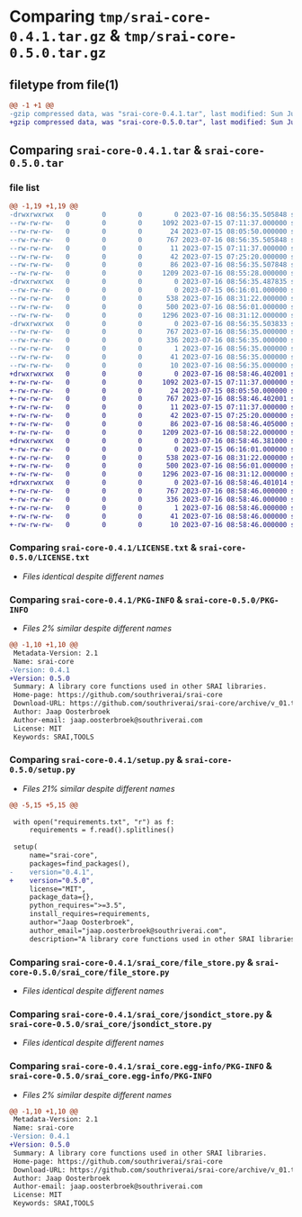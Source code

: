 # Comparing `tmp/srai-core-0.4.1.tar.gz` & `tmp/srai-core-0.5.0.tar.gz`

## filetype from file(1)

```diff
@@ -1 +1 @@
-gzip compressed data, was "srai-core-0.4.1.tar", last modified: Sun Jul 16 08:56:35 2023, max compression
+gzip compressed data, was "srai-core-0.5.0.tar", last modified: Sun Jul 16 08:58:46 2023, max compression
```

## Comparing `srai-core-0.4.1.tar` & `srai-core-0.5.0.tar`

### file list

```diff
@@ -1,19 +1,19 @@
-drwxrwxrwx   0        0        0        0 2023-07-16 08:56:35.505848 srai-core-0.4.1/
--rw-rw-rw-   0        0        0     1092 2023-07-15 07:11:37.000000 srai-core-0.4.1/LICENSE.txt
--rw-rw-rw-   0        0        0       24 2023-07-15 08:05:50.000000 srai-core-0.4.1/MANIFEST.in
--rw-rw-rw-   0        0        0      767 2023-07-16 08:56:35.505848 srai-core-0.4.1/PKG-INFO
--rw-rw-rw-   0        0        0       11 2023-07-15 07:11:37.000000 srai-core-0.4.1/README.md
--rw-rw-rw-   0        0        0       42 2023-07-15 07:25:20.000000 srai-core-0.4.1/requirements.txt
--rw-rw-rw-   0        0        0       86 2023-07-16 08:56:35.507848 srai-core-0.4.1/setup.cfg
--rw-rw-rw-   0        0        0     1209 2023-07-16 08:55:28.000000 srai-core-0.4.1/setup.py
-drwxrwxrwx   0        0        0        0 2023-07-16 08:56:35.487835 srai-core-0.4.1/srai_core/
--rw-rw-rw-   0        0        0        0 2023-07-15 06:16:01.000000 srai-core-0.4.1/srai_core/__init__.py
--rw-rw-rw-   0        0        0      538 2023-07-16 08:31:22.000000 srai-core-0.4.1/srai_core/file_store.py
--rw-rw-rw-   0        0        0      500 2023-07-16 08:56:01.000000 srai-core-0.4.1/srai_core/file_store_disk.py
--rw-rw-rw-   0        0        0     1296 2023-07-16 08:31:12.000000 srai-core-0.4.1/srai_core/jsondict_store.py
-drwxrwxrwx   0        0        0        0 2023-07-16 08:56:35.503833 srai-core-0.4.1/srai_core.egg-info/
--rw-rw-rw-   0        0        0      767 2023-07-16 08:56:35.000000 srai-core-0.4.1/srai_core.egg-info/PKG-INFO
--rw-rw-rw-   0        0        0      336 2023-07-16 08:56:35.000000 srai-core-0.4.1/srai_core.egg-info/SOURCES.txt
--rw-rw-rw-   0        0        0        1 2023-07-16 08:56:35.000000 srai-core-0.4.1/srai_core.egg-info/dependency_links.txt
--rw-rw-rw-   0        0        0       41 2023-07-16 08:56:35.000000 srai-core-0.4.1/srai_core.egg-info/requires.txt
--rw-rw-rw-   0        0        0       10 2023-07-16 08:56:35.000000 srai-core-0.4.1/srai_core.egg-info/top_level.txt
+drwxrwxrwx   0        0        0        0 2023-07-16 08:58:46.402001 srai-core-0.5.0/
+-rw-rw-rw-   0        0        0     1092 2023-07-15 07:11:37.000000 srai-core-0.5.0/LICENSE.txt
+-rw-rw-rw-   0        0        0       24 2023-07-15 08:05:50.000000 srai-core-0.5.0/MANIFEST.in
+-rw-rw-rw-   0        0        0      767 2023-07-16 08:58:46.402001 srai-core-0.5.0/PKG-INFO
+-rw-rw-rw-   0        0        0       11 2023-07-15 07:11:37.000000 srai-core-0.5.0/README.md
+-rw-rw-rw-   0        0        0       42 2023-07-15 07:25:20.000000 srai-core-0.5.0/requirements.txt
+-rw-rw-rw-   0        0        0       86 2023-07-16 08:58:46.405000 srai-core-0.5.0/setup.cfg
+-rw-rw-rw-   0        0        0     1209 2023-07-16 08:58:22.000000 srai-core-0.5.0/setup.py
+drwxrwxrwx   0        0        0        0 2023-07-16 08:58:46.381000 srai-core-0.5.0/srai_core/
+-rw-rw-rw-   0        0        0        0 2023-07-15 06:16:01.000000 srai-core-0.5.0/srai_core/__init__.py
+-rw-rw-rw-   0        0        0      538 2023-07-16 08:31:22.000000 srai-core-0.5.0/srai_core/file_store.py
+-rw-rw-rw-   0        0        0      500 2023-07-16 08:56:01.000000 srai-core-0.5.0/srai_core/file_store_disk.py
+-rw-rw-rw-   0        0        0     1296 2023-07-16 08:31:12.000000 srai-core-0.5.0/srai_core/jsondict_store.py
+drwxrwxrwx   0        0        0        0 2023-07-16 08:58:46.401014 srai-core-0.5.0/srai_core.egg-info/
+-rw-rw-rw-   0        0        0      767 2023-07-16 08:58:46.000000 srai-core-0.5.0/srai_core.egg-info/PKG-INFO
+-rw-rw-rw-   0        0        0      336 2023-07-16 08:58:46.000000 srai-core-0.5.0/srai_core.egg-info/SOURCES.txt
+-rw-rw-rw-   0        0        0        1 2023-07-16 08:58:46.000000 srai-core-0.5.0/srai_core.egg-info/dependency_links.txt
+-rw-rw-rw-   0        0        0       41 2023-07-16 08:58:46.000000 srai-core-0.5.0/srai_core.egg-info/requires.txt
+-rw-rw-rw-   0        0        0       10 2023-07-16 08:58:46.000000 srai-core-0.5.0/srai_core.egg-info/top_level.txt
```

### Comparing `srai-core-0.4.1/LICENSE.txt` & `srai-core-0.5.0/LICENSE.txt`

 * *Files identical despite different names*

### Comparing `srai-core-0.4.1/PKG-INFO` & `srai-core-0.5.0/PKG-INFO`

 * *Files 2% similar despite different names*

```diff
@@ -1,10 +1,10 @@
 Metadata-Version: 2.1
 Name: srai-core
-Version: 0.4.1
+Version: 0.5.0
 Summary: A library core functions used in other SRAI libraries.
 Home-page: https://github.com/southriverai/srai-core
 Download-URL: https://github.com/southriverai/srai-core/archive/v_01.tar.gz
 Author: Jaap Oosterbroek
 Author-email: jaap.oosterbroek@southriverai.com
 License: MIT
 Keywords: SRAI,TOOLS
```

### Comparing `srai-core-0.4.1/setup.py` & `srai-core-0.5.0/setup.py`

 * *Files 21% similar despite different names*

```diff
@@ -5,15 +5,15 @@
 
 with open("requirements.txt", "r") as f:
     requirements = f.read().splitlines()
 
 setup(
     name="srai-core",
     packages=find_packages(),
-    version="0.4.1",
+    version="0.5.0",
     license="MIT",
     package_data={},
     python_requires=">=3.5",
     install_requires=requirements,
     author="Jaap Oosterbroek",
     author_email="jaap.oosterbroek@southriverai.com",
     description="A library core functions used in other SRAI libraries.",
```

### Comparing `srai-core-0.4.1/srai_core/file_store.py` & `srai-core-0.5.0/srai_core/file_store.py`

 * *Files identical despite different names*

### Comparing `srai-core-0.4.1/srai_core/jsondict_store.py` & `srai-core-0.5.0/srai_core/jsondict_store.py`

 * *Files identical despite different names*

### Comparing `srai-core-0.4.1/srai_core.egg-info/PKG-INFO` & `srai-core-0.5.0/srai_core.egg-info/PKG-INFO`

 * *Files 2% similar despite different names*

```diff
@@ -1,10 +1,10 @@
 Metadata-Version: 2.1
 Name: srai-core
-Version: 0.4.1
+Version: 0.5.0
 Summary: A library core functions used in other SRAI libraries.
 Home-page: https://github.com/southriverai/srai-core
 Download-URL: https://github.com/southriverai/srai-core/archive/v_01.tar.gz
 Author: Jaap Oosterbroek
 Author-email: jaap.oosterbroek@southriverai.com
 License: MIT
 Keywords: SRAI,TOOLS
```

